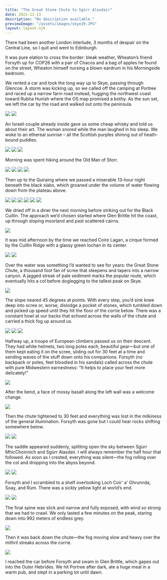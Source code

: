 ```yaml
---
title: "The Great Stone Chute to Sgúrr Alasdair"
date: 2021-11-13
description: "No description available."
previewImage: "/assets/images/skye29.JPG"
layout: layout.njk
---
```

There had been another London interlude, 3 months of despair on the Central Line, so I quit and went to Edinburgh.

It was pure elation to cross the border: bleak weather, Wheaton’s friend Forsyth up for COP26 with a pair of Chacos and a bag of apples he found on the street, Wheaton himself nursing a blown eardrum in his Morningside bedroom.

We rented a car and took the long way up to Skye, passing through Glencoe. A storm was kicking up, so we called off the camping at Portree and raced up a narrow farm road instead, hugging the northwest coast toward Rubha Hunish where the OS map promised a bothy. As the sun set, we left the car by the road and walked out onto the peninsula.

![](/shoreleave/assets/images/skye1.JPG)
![](/shoreleave/assets/images/skye2.JPG)

An Israeli couple already inside gave us some cheap whisky and told us about their art. The woman snored while the man laughed in his sleep. We woke to an ethereal sunrise – all the Scottish purples shining out of heath-bound puddles.

![](/shoreleave/assets/images/skye3.JPG)
![](/shoreleave/assets/images/skye4.JPG)
![](/shoreleave/assets/images/skye5.JPG)

Morning was spent hiking around the Old Man of Storr.

![](/shoreleave/assets/images/skye6.JPG)
![](/shoreleave/assets/images/skye7.JPG)
![](/shoreleave/assets/images/skye8.JPG)
![](/shoreleave/assets/images/skye9.JPG)

Then up to the Quiraing where we passed a miserable 13-hour night beneath the black slabs, which groaned under the volume of water flowing down from the plateau above.

![](/shoreleave/assets/images/skye10.JPG)
![](/shoreleave/assets/images/skye11.JPG)
![](/shoreleave/assets/images/skye13.JPG)
![](/shoreleave/assets/images/skye14.JPG)
![](/shoreleave/assets/images/skye15.JPG)
![](/shoreleave/assets/images/skye16.JPG)


We dried off in a diner the next morning before striking out for the Black Cuillin. The approach we’d chosen started where Glen Brittle hit the coast, up through sloping moorland and past scattered cairns.

![](/shoreleave/assets/images/skye17.JPG)

It was mid afternoon by the time we reached Coire Lagan, a cirque formed by the Cuillin Ridge with a glassy green lochan in its center.

![](/shoreleave/assets/images/skye18.JPG)
![](/shoreleave/assets/images/skye19.JPG)

Over the water was something I’d wanted to see for years: the Great Stone Chute, a thousand foot fan of scree that steepens and tapers into a narrow canyon. A jagged streak of pale sediment marks the popular route, which eventually hits a col before doglegging to the tallest peak on Skye.

![](/shoreleave/assets/images/skye20.JPG)

The slope neared 45 degrees at points. With every step, you’d sink knee deep into scree or, worse, dislodge a pocket of stones, which tumbled down and picked up speed until they hit the floor of the corrie below. There was a constant howl at our backs that echoed across the walls of the chute and carried a thick fog up around us.

![](/shoreleave/assets/images/skye21.JPG)
![](/shoreleave/assets/images/skye22.jpg)
![](/shoreleave/assets/images/skye23.JPG)

Halfway up, a troupe of European climbers passed us on their descent. They had white helmets, two long poles each, beautiful gear—but one of them kept eating it on the scree, sliding out for 30 feet at a time and sending waves of the stuff down onto his companions. Forsyth (no backpack or poles, feet bloodied in his sandals) called across the chute with pure Midwestern earnestness: “It helps to place your feet more delicately!”

![](/shoreleave/assets/images/skye24.JPG)

After the bend, a face of mossy basalt along the left wall was a welcome change. 

![](/shoreleave/assets/images/skye25.JPG)

Then the chute tightened to 30 feet and everything was lost in the milkiness of the general illumination. Forsyth was gone but I could hear rocks shifting somewhere below.

![](/shoreleave/assets/images/skye26.JPG)
![](/shoreleave/assets/images/skye27.JPG)

The saddle appeared suddenly, splitting open the sky between Sgùrr MhicChoinnich and Sgùrr Alasdair. I will always remember the half hour that followed. As soon as I crested, everything was silent—the fog rolling over the col and dropping into the abyss beyond.

![](/shoreleave/assets/images/skye28.JPG)
![](/shoreleave/assets/images/skye29.JPG)

Forsyth and I scrambled to a shelf overlooking Loch Coir' a' Ghrunnda, Soay, and Rùm. There was a sickly yellow light at world’s end.

![](/shoreleave/assets/images/skye30.JPG)
![](/shoreleave/assets/images/skye31.JPG)

The final spine was slick and narrow and fully exposed, with wind so strong that we had to crawl. We only lasted a few minutes on the peak, staring down into 992 meters of endless grey.

![](/shoreleave/assets/images/skye32.JPG)

Then it was back down the chute—the fog moving slow and heavy over the mithril streaks across the corrie.

![](/shoreleave/assets/images/skye33.jpg)

I reached the car before Forsyth and swam in Glen Brittle, which gapes out into the Outer Hebrides. We hit Portree after dark, ate a huge meal in a warm pub, and slept in a parking lot until dawn.


